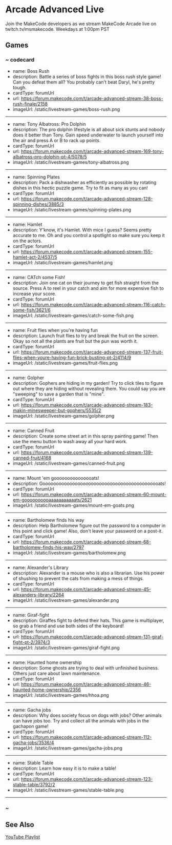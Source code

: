 # Arcade Advanced Live

Join the MakeCode developers as we stream MakeCode Arcade live on twitch.tv/msmakecode. Weekdays at 1:00pm PST

## Games

### ~ codecard

* name: Boss Rush
* description: Battle a series of boss fights in this boss rush style game! Can you defeat them all? You probably can't beat Daryl, he's pretty tough.
* cardType: forumUrl
* url: https://forum.makecode.com/t/arcade-advanced-stream-38-boss-rush-finale/2158
* imageUrl: /static/livestream-games/boss-rush.png

---

* name: Tony Albatross: Pro Dolphin
* description: The pro dolphin lifestyle is all about sick stunts and nobody does it better than Tony. Gain speed underwater to launch yourself into the air and press A or B to rack up points.
* cardType: forumUrl
* url: https://forum.makecode.com/t/arcade-advanced-stream-169-tony-albatross-pro-dolphin-pt-4/5078/5
* imageUrl: /static/livestream-games/tony-albatross.png

---

* name: Spinning Plates
* description: Pack a dishwasher as efficiently as possible by rotating dishes in this hectic puzzle game. Try to fit as many as you can!
* cardType: forumUrl
* url: https://forum.makecode.com/t/arcade-advanced-stream-128-spinning-dishes/3885/3
* imageUrl: /static/livestream-games/spinning-plates.png

---

* name: Hamlet
* description: Y'know, it's Hamlet. With mice I guess? Seems pretty accurate to me. Oh and you control a spotlight so make sure you keep it on the actors.
* cardType: forumUrl
* url: https://forum.makecode.com/t/arcade-advanced-stream-155-hamlet-act-2/4537/5
* imageUrl: /static/livestream-games/hamlet.png

---

* name: CATch some Fish!
* description: Join one cat on their journey to get fish straight from the source. Press A to reel in your catch and aim for more expensive fish to increase your score.
* cardType: forumUrl
* url: https://forum.makecode.com/t/arcade-advanced-stream-116-catch-some-fish/3621/6
* imageUrl: /static/livestream-games/catch-some-fish.png

---

* name: Fruit flies when you're having fun
* description: Launch fruit flies to try and break the fruit on the screen. Okay so not all the plants are fruit but the pun was worth it.
* cardType: forumUrl
* url: https://forum.makecode.com/t/arcade-advanced-stream-137-fruit-flies-when-youre-having-fun-brick-busting-pt-2/4114/9
* imageUrl: /static/livestream-games/fruit-flies.png

---

* name: Golpher
* description: Gophers are hiding in my garden! Try to click tiles to figure out where they are hiding without revealing them. You could say you are "sweeping" to save a garden that is "mine".
* cardType: forumUrl
* url: https://forum.makecode.com/t/arcade-advanced-stream-183-makin-minesweeper-but-gophers/5535/2
* imageUrl: /static/livestream-games/golpher.png

---

* name: Canned Fruit
* description: Create some street art in this spray painting game! Then use the menu button to wash away all your hard work.
* cardType: forumUrl
* url: https://forum.makecode.com/t/arcade-advanced-stream-139-canned-fruit/4168
* imageUrl: /static/livestream-games/canned-fruit.png

---

* name: Mount 'em gooooooooooooooats!
* description: Goooooooooooooooooooooooooooooooooooooooooooats!
* cardType: forumUrl
* url: https://forum.makecode.com/t/arcade-advanced-stream-60-mount-em-goooooooooaaaaaaaaaaats/2621
* imageUrl: /static/livestream-games/mount-em-goats.png

---

* name: Bartholomew finds his way
* description: Help Bartholomew figure out the password to a computer in this point and click game! Also, don't leave your password on a post-it.
* cardType: forumUrl
* url: https://forum.makecode.com/t/arcade-advanced-stream-68-bartholomew-finds-his-way/2797
* imageUrl: /static/livestream-games/bartholomew.png

---

* name: Alexander's Library
* description: Alexander is a mouse who is also a librarian. Use his power of shushing to prevent the cats from making a mess of things.
* cardType: forumUrl
* url: https://forum.makecode.com/t/arcade-advanced-stream-45-alexanders-library/2264
* imageUrl: /static/livestream-games/alexander.png

---

* name: Giraf-fight
* description: Giraffes fight to defend their hats. This game is multiplayer, so grab a friend and use both sides of the keyboard!
* cardType: forumUrl
* url: https://forum.makecode.com/t/arcade-advanced-stream-131-giraf-fight-pt-2/3974/3
* imageUrl: /static/livestream-games/giraf-fight.png

---

* name: Haunted home ownership
* description: Some ghosts are trying to deal with unfinished business. Others just care about lawn maintenance.
* cardType: forumUrl
* url: https://forum.makecode.com/t/arcade-advanced-stream-46-haunted-home-ownership/2356
* imageUrl: /static/livestream-games/hhoa.png

---

* name: Gacha jobs
* description: Why does society focus on dogs with jobs? Other animals can have jobs too. Try and collect all the animals with jobs in the gachapon game!
* cardType: forumUrl
* url: https://forum.makecode.com/t/arcade-advanced-stream-112-gacha-jobs/3536/4
* imageUrl: /static/livestream-games/gacha-jobs.png

---

* name: Stable Table
* description: Learn how easy it is to make a table!
* cardType: forumUrl
* url: https://forum.makecode.com/t/arcade-advanced-stream-123-stable-table/3792/2
* imageUrl: /static/livestream-games/stable-table.png

---


### ~


## See Also

[YouTube Playlist](https://www.youtube.com/playlist?list=PLMMBk9hE-SeoHWvTpdezyL9JfF0tocJUT)

